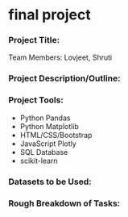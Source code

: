 # final project

### Project Title: 

Team Members: Lovjeet, Shruti

### Project Description/Outline: 


### Project Tools:

* Python Pandas
* Python Matplotlib
* HTML/CSS/Bootstrap
* JavaScript Plotly
* SQL Database
* scikit-learn

### Datasets to be Used:

### Rough Breakdown of Tasks: 

